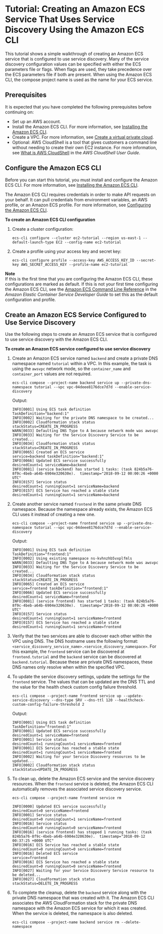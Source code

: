 # Tutorial: Creating an Amazon ECS Service That Uses Service Discovery Using the Amazon ECS CLI<a name="ecs-cli-tutorial-servicediscovery"></a>

This tutorial shows a simple walkthrough of creating an Amazon ECS service that is configured to use service discovery\. Many of the service discovery configuration values can be specified with either the ECS parameters file or flags\. When flags are used, they take precedence over the ECS parameters file if both are present\. When using the Amazon ECS CLI, the compose project name is used as the name for your ECS service\.

## Prerequisites<a name="ECS_CLI_tutorial_servicediscovery_prerequisites"></a>

It is expected that you have completed the following prerequisites before continuing on:
+ Set up an AWS account\.
+ Install the Amazon ECS CLI\. For more information, see [Installing the Amazon ECS CLI](ECS_CLI_installation.md)\.
+ Create a VPC\. For more information, see [Create a virtual private cloud](get-set-up-for-amazon-ecs.md#create-a-vpc)\.
+ Optional: AWS CloudShell is a tool that gives customers a command line without needing to create their own EC2 instance\. For more information, see [What is AWS CloudShell](https://docs.aws.amazon.com/cloudshell/latest/userguide/welcome.html) in the *AWS CloudShell User Guide*\.

## Configure the Amazon ECS CLI<a name="ECS_CLI_tutorial_servicediscovery_configure"></a>

Before you can start this tutorial, you must install and configure the Amazon ECS CLI\. For more information, see [Installing the Amazon ECS CLI](ECS_CLI_installation.md)\.

The Amazon ECS CLI requires credentials in order to make API requests on your behalf\. It can pull credentials from environment variables, an AWS profile, or an Amazon ECS profile\. For more information, see [Configuring the Amazon ECS CLI](ECS_CLI_Configuration.md)\.

**To create an Amazon ECS CLI configuration**

1. Create a cluster configuration:

   ```
   ecs-cli configure --cluster ec2-tutorial --region us-east-1 --default-launch-type EC2 --config-name ec2-tutorial
   ```

1. Create a profile using your access key and secret key:

   ```
   ecs-cli configure profile --access-key AWS_ACCESS_KEY_ID --secret-key AWS_SECRET_ACCESS_KEY --profile-name ec2-tutorial
   ```
**Note**  
If this is the first time that you are configuring the Amazon ECS CLI, these configurations are marked as default\. If this is not your first time configuring the Amazon ECS CLI, see the [Amazon ECS Command Line Reference](https://docs.aws.amazon.com/AmazonECS/latest/developerguide/ECS_CLI_reference.html) in the *Amazon Elastic Container Service Developer Guide* to set this as the default configuration and profile\.

## Create an Amazon ECS Service Configured to Use Service Discovery<a name="ECS_CLI_tutorial_servicediscovery_create"></a>

Use the following steps to create an Amazon ECS service that is configured to use service discovery with the Amazon ECS CLI\.

**To create an Amazon ECS service configured to use service discovery**

1. Create an Amazon ECS service named `backend` and create a private DNS namespace named `tutorial` within a VPC\. In this example, the task is using the `awsvpc` network mode, so the `container_name` and `container_port` values are not required\.

   ```
   ecs-cli compose --project-name backend service up --private-dns-namespace tutorial --vpc vpc-04deee8176dce7d7d --enable-service-discovery
   ```

   Output:

   ```
   INFO[0001] Using ECS task definition                     TaskDefinition="backend:1"
   INFO[0002] Waiting for the private DNS namespace to be created...
   INFO[0002] Cloudformation stack status                   stackStatus=CREATE_IN_PROGRESS
   WARN[0033] Defaulting DNS Type to A because network mode was awsvpc
   INFO[0033] Waiting for the Service Discovery Service to be created...
   INFO[0034] Cloudformation stack status                   stackStatus=CREATE_IN_PROGRESS
   INFO[0065] Created an ECS service                        service=backend taskDefinition="backend:1"
   INFO[0066] Updated ECS service successfully              desiredCount=1 serviceName=backend
   INFO[0081] (service backend) has started 1 tasks: (task 824b5a76-8f9c-4beb-a64b-6904e320630e).  timestamp="2018-09-12 00:00:26 +0000 UTC"
   INFO[0157] Service status                                desiredCount=1 runningCount=1 serviceName=backend
   INFO[0157] ECS Service has reached a stable state        desiredCount=1 runningCount=1 serviceName=backend
   ```

1. Create another service named `frontend` in the same private DNS namespace\. Because the namespace already exists, the Amazon ECS CLI uses it instead of creating a new one\.

   ```
   ecs-cli compose --project-name frontend service up --private-dns-namespace tutorial --vpc vpc-04deee8176dce7d7d --enable-service-discovery
   ```

   Output:

   ```
   INFO[0001] Using ECS task definition                     TaskDefinition="frontend:1"
   INFO[0002] Using existing namespace ns-kvhnzhb5vxplfmls
   WARN[0033] Defaulting DNS Type to A because network mode was awsvpc
   INFO[0033] Waiting for the Service Discovery Service to be created...
   INFO[0034] Cloudformation stack status                   stackStatus=CREATE_IN_PROGRESS
   INFO[0065] Created an ECS service                        service=frontend taskDefinition="frontend:1"
   INFO[0066] Updated ECS service successfully              desiredCount=1 serviceName=frontend
   INFO[0081] (service frontend) has started 1 tasks: (task 824b5a76-8f9c-4beb-a64b-6904e320630e).  timestamp="2018-09-12 00:00:26 +0000 UTC"
   INFO[0157] Service status                                desiredCount=1 runningCount=1 serviceName=frontend
   INFO[0157] ECS Service has reached a stable state        desiredCount=1 runningCount=1 serviceName=frontend
   ```

1. Verify that the two services are able to discover each other within the VPC using DNS\. The DNS hostname uses the following format: `<service_discovery_service_name>.<service_discovery_namespace>`\. For this example, the `frontend` service can be discovered at `frontend.tutorial` and the `backend` service can be discovered at `backend.tutorial`\. Because these are private DNS namespaces, these DNS names only resolve when within the specified VPC\.

1. To update the service discovery settings, update the settings for the `frontend` service\. The values that can be updated are the DNS TTL and the value for the health check custom config failure threshold\.

   ```
   ecs-cli compose --project-name frontend service up --update-service-discovery --dns-type SRV --dns-ttl 120 --healthcheck-custom-config-failure-threshold 2
   ```

   Output:

   ```
   INFO[0001] Using ECS task definition                     TaskDefinition="frontend:1"
   INFO[0001] Updated ECS service successfully              desiredCount=1 serviceName=frontend
   INFO[0001] Service status                                desiredCount=1 runningCount=1 serviceName=frontend
   INFO[0001] ECS Service has reached a stable state        desiredCount=1 runningCount=1 serviceName=frontend
   INFO[0002] Waiting for your Service Discovery resources to be updated...
   INFO[0002] Cloudformation stack status                   stackStatus=UPDATE_IN_PROGRESS
   ```

1. To clean up, delete the Amazon ECS service and the service discovery resources\. When the `frontend` service is deleted, the Amazon ECS CLI automatically removes the associated service discovery service\.

   ```
   ecs-cli compose --project-name frontend service rm
   ```

   ```
   INFO[0000] Updated ECS service successfully              desiredCount=0 serviceName=frontend
   INFO[0001] Service status                                desiredCount=0 runningCount=1 serviceName=frontend
   INFO[0016] Service status                                desiredCount=0 runningCount=0 serviceName=frontend
   INFO[0016] (service frontend) has stopped 1 running tasks: (task 824b5a76-8f9c-4beb-a64b-6904e320630e).  timestamp="2018-09-12 00:37:25 +0000 UTC"
   INFO[0016] ECS Service has reached a stable state        desiredCount=0 runningCount=0 serviceName=frontend
   INFO[0016] Deleted ECS service                           service=frontend
   INFO[0016] ECS Service has reached a stable state        desiredCount=0 runningCount=0 serviceName=frontend
   INFO[0027] Waiting for your Service Discovery Service resource to be deleted...
   INFO[0027] Cloudformation stack status                   stackStatus=DELETE_IN_PROGRESS
   ```

1. To complete the cleanup, delete the `backend` service along with the private DNS namespace that was created with it\. The Amazon ECS CLI associates the AWS CloudFormation stack for the private DNS namespace with the Amazon ECS service for which it was created\. When the service is deleted, the namespace is also deleted\.

   ```
   ecs-cli compose --project-name backend service rm --delete-namespace
   ```